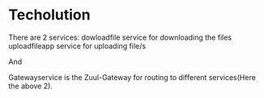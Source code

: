 # Techolution

There are 2 services:
dowloadfile service for downloading the files
uploadfileapp service for uploading file/s 

And 

Gatewayservice is the Zuul-Gateway for routing to different services(Here the above 2).

